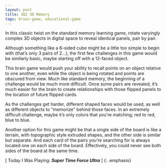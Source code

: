 ```yaml
---
layout: post
title: 302 3D Memory
tags: brain-game, educational-game
---
```

In this classic twist on the standard memory learning game, rotate varyingly complex 3D objects in digital space to reveal identical panels, pair by pair.

Although something like a 6-sided cube might be a little too simple to begin with (that’s only 3 pairs of 2…), the first few challenges in this game would be similarly basic, maybe starting off with a 12-faced object.

This brain game would push your ability to recall points on an object relative to one another, even while the object is being rotated and points are obscured from view.  Much like standard memory, the beginning of a challenge would be much more difficult.  Once some pairs are revealed, it’s much easier for the brain to create relationships with those flipped panels to the location of future flipped cards.

As the challenges get harder, different shaped faces would be used, as well as different objects to "memorize" behind those faces.  In an extremely difficult challenge, maybe it’s only colors that you're matching; red to red, blue to blue.

Another option for this game might be that a single side of the board is like a terrain, with topographic style extruded shapes, and the other side is similar but separate.  And each card of the pairs you’re searching for is always located one on each side of the board.  Effectively, you could never see both sides of the board at the same time.

[ Today I Was Playing: ***Super Time Force Ultra*** ]
{: .emphasis}

